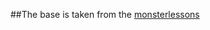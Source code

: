 ##The base is taken from the [monsterlessons](https://monsterlessons.com/project/series/internet-magazin-na-reactredux)
